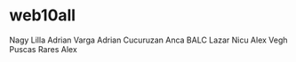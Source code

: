 # web10all
Nagy Lilla
Adrian Varga
Adrian Cucuruzan
Anca BALC
Lazar Nicu
Alex Vegh
Puscas Rares
Alex
